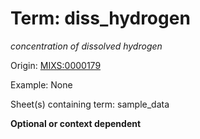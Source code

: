 # Term: diss_hydrogen

*concentration of dissolved hydrogen*

Origin: [MIXS:0000179](https://w3id.org/mixs/0000179)

Example: None

Sheet(s) containing term: sample_data

**Optional or context dependent**